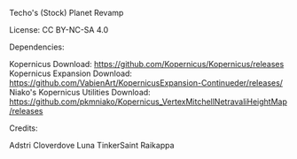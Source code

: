 Techo's (Stock) Planet Revamp


License: CC BY-NC-SA 4.0


Dependencies: 

Kopernicus 			Download: https://github.com/Kopernicus/Kopernicus/releases
Kopernicus Expansion 		Download: https://github.com/VabienArt/KopernicusExpansion-Continueder/releases/
Niako's Kopernicus Utilities 	Download: https://github.com/pkmniako/Kopernicus_VertexMitchellNetravaliHeightMap/releases



Credits:

Adstri 
Cloverdove 
Luna 
TinkerSaint 
Raikappa
